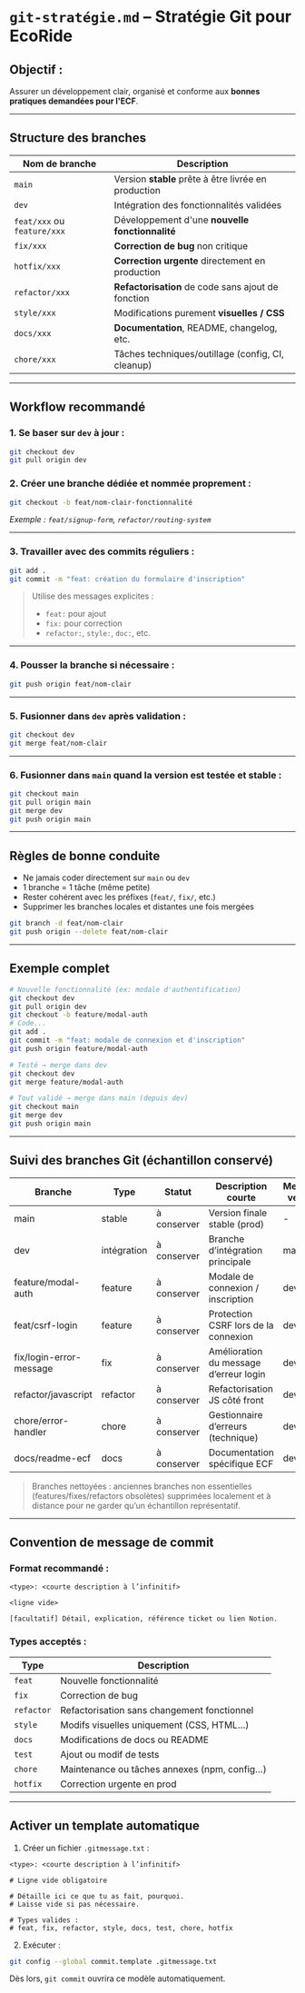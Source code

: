 
# `git-stratégie.md` – Stratégie Git pour EcoRide

## Objectif :
Assurer un développement clair, organisé et conforme aux **bonnes pratiques demandées pour l'ECF**.

---

## Structure des branches

| Nom de branche       | Description                                           |
|----------------------|-------------------------------------------------------|
| `main`               | Version **stable** prête à être livrée en production |
| `dev`                | Intégration des fonctionnalités validées             |
| `feat/xxx` ou `feature/xxx` | Développement d'une **nouvelle fonctionnalité**      |
| `fix/xxx`            | **Correction de bug** non critique                   |
| `hotfix/xxx`         | **Correction urgente** directement en production     |
| `refactor/xxx`       | **Refactorisation** de code sans ajout de fonction   |
| `style/xxx`          | Modifications purement **visuelles / CSS**           |
| `docs/xxx`           | **Documentation**, README, changelog, etc.           |
| `chore/xxx`          | Tâches techniques/outillage (config, CI, cleanup)    |

---

## Workflow recommandé

### 1. Se baser sur `dev` à jour :
```bash
git checkout dev
git pull origin dev
```

### 2. Créer une branche dédiée et nommée proprement :
```bash
git checkout -b feat/nom-clair-fonctionnalité
```

*Exemple : `feat/signup-form`, `refactor/routing-system`*

---

### 3. Travailler avec des commits réguliers :
```bash
git add .
git commit -m "feat: création du formulaire d'inscription"
```

>  Utilise des messages explicites :  
> - `feat:` pour ajout  
> - `fix:` pour correction  
> - `refactor:`, `style:`, `doc:`, etc.

---

### 4. Pousser la branche si nécessaire :
```bash
git push origin feat/nom-clair
```

---

### 5. Fusionner dans `dev` après validation :
```bash
git checkout dev
git merge feat/nom-clair
```

---

### 6. Fusionner dans `main` quand la version est **testée et stable** :
```bash
git checkout main
git pull origin main
git merge dev
git push origin main
```

---

##  Règles de bonne conduite

- Ne jamais coder directement sur `main` ou `dev`
- 1 branche = 1 tâche (même petite)
- Rester cohérent avec les préfixes (`feat/`, `fix/`, etc.)
- Supprimer les branches locales et distantes une fois mergées

```bash
git branch -d feat/nom-clair
git push origin --delete feat/nom-clair
```

---

## Exemple complet

```bash
# Nouvelle fonctionnalité (ex: modale d'authentification)
git checkout dev
git pull origin dev
git checkout -b feature/modal-auth
# Code...
git add .
git commit -m "feat: modale de connexion et d'inscription"
git push origin feature/modal-auth

# Testé → merge dans dev
git checkout dev
git merge feature/modal-auth

# Tout validé → merge dans main (depuis dev)
git checkout main
git merge dev
git push origin main
```

---

##  Suivi des branches Git (échantillon conservé)

| Branche                 | Type     | Statut       | Description courte                                 | Merge vers |
|-------------------------|----------|--------------|-----------------------------------------------------|------------|
| main                    | stable   | à conserver  | Version finale stable (prod)                        | -          |
| dev                     | intégration | à conserver | Branche d’intégration principale                    | main       |
| feature/modal-auth      | feature  | à conserver  | Modale de connexion / inscription                   | dev        |
| feat/csrf-login         | feature  | à conserver  | Protection CSRF lors de la connexion                | dev        |
| fix/login-error-message | fix      | à conserver  | Amélioration du message d’erreur login              | dev        |
| refactor/javascript     | refactor | à conserver  | Refactorisation JS côté front                       | dev        |
| chore/error-handler     | chore    | à conserver  | Gestionnaire d’erreurs (technique)                  | dev        |
| docs/readme-ecf         | docs     | à conserver  | Documentation spécifique ECF                        | dev        |

>  Branches nettoyées : anciennes branches non essentielles (features/fixes/refactors obsolètes) supprimées localement et à distance pour ne garder qu’un échantillon représentatif.

---

##  Convention de message de commit

### Format recommandé :
```
<type>: <courte description à l’infinitif>

<ligne vide>

[facultatif] Détail, explication, référence ticket ou lien Notion.
```

### Types acceptés :

| Type        | Description                                      |
|-------------|--------------------------------------------------|
| `feat`      |  Nouvelle fonctionnalité                         |
| `fix`       |  Correction de bug                               |
| `refactor`  |  Refactorisation sans changement fonctionnel     |
| `style`     |  Modifs visuelles uniquement (CSS, HTML…)        |
| `docs`      |  Modifications de docs ou README                 |
| `test`      |  Ajout ou modif de tests                         |
| `chore`     |  Maintenance ou tâches annexes (npm, config…)    |
| `hotfix`    |  Correction urgente en prod                      |

---

##  Activer un template automatique

1. Créer un fichier `.gitmessage.txt` :

```text
<type>: <courte description à l’infinitif>

# Ligne vide obligatoire

# Détaille ici ce que tu as fait, pourquoi.
# Laisse vide si pas nécessaire.

# Types valides :
# feat, fix, refactor, style, docs, test, chore, hotfix
```

2. Exécuter :

```bash
git config --global commit.template .gitmessage.txt
```

Dès lors, `git commit` ouvrira ce modèle automatiquement.
